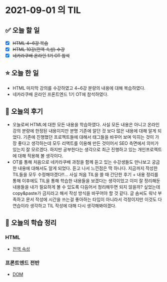 # 2021-09-01 의 TIL

## ✅ 오늘 할 일

- [x] ~~HTML 4~6강 복습~~
- [x] ~~HTML 10강(전역 속성) 수강~~
- [x] ~~네카라쿠배 온라인 1기 OT 참석~~

## ⭐ 오늘 한 일

- HTML 마지막 강의를 수강하였고 4~6강 분량의 내용에 대해 복습하였다.
- 네카라쿠배 온라인 프론트엔드 1기 OT에 참석하였다.

## 💬 오늘의 후기

- 오늘로써 HTML에 대한 모든 내용을 학습하였다. 사실 모든 내용은 아니고 온라인 강의 분량에 한정된 내용이지만 분명 기존에 알던 것 보다 많은 내용에 대해 알게 되었다. 기존에 진행했던 프로젝트들에 대해서 태그들을 바꾸어 보며 익히는 것이 가장 좋다고 생각하는데 모두 리액트를 이용해 만든 것이어서 SEO 측면에서 의미가 있는지 잘 모르겠다. 하지만 공부한다는 생각으로 최근 진행하고 있는 개인프로젝트에 대해 적용해 볼 생각이다.
- OT를 통해 처음으로 네카라쿠배 과정을 함께 듣고 있는 수강생들도 만나보고 궁금한 내용에 대해서도 알게 되었다. 듣고 나서 느낀점은 딱 하나다. 지금까지 작성한 TIL들을 모두 수정해야겠다!!... 사실 처음 TIL을 쓸 때 간단한 후기 + 내용 정리를 통해 이후에도 TIL을 통해 학습한 내용들을 보겠다는 생각이었고 이미 잘 정리해둔 내용들을 내가 필요하게 볼 수 있도록 다듬어서 정리해두면 되지 않을까? 싶었는데 copy&paste가 금지라고 해서 작성 방식을 바꾸어야 할 것 같다. 글 솜씨도 워낙 부족하고 문서 작성에 시간을 쓰는걸 좋아하는 타입이 아니라서 걱정이지만 이것도 다 연습이라 생각하고 TIL 작성에 대해 다시 생각해봐야겠다.

## 📕 오늘의 학습 정리

### HTML

- [전역 속성](https://github.com/ksy9926/zerobase-TIL/blob/master/HTML/global-attributes.md)

### 프론트엔드 전반

- [DOM](https://github.com/ksy9926/zerobase-TIL/blob/master/FrontEnd/DOM.md)
